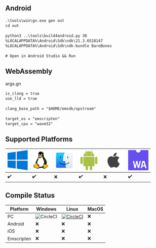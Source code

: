 ## Android
```
.\tools\win\gn.exe gen out
cd out

python3 ..\tools\build4android.py 30 %LOCALAPPDATA%\Android\Sdk\ndk\21.3.6528147 %LOCALAPPDATA%\Android\Sdk\ndk-bundle BareBones

# Open in Android Studio && Run
```

## WebAssembly
args.gn
```gn
is_clang = true
use_lld = true

clang_base_path = "$HOME/emsdk/upstream"

target_os = "emscripten"
target_cpu = "wasm32"
```

## Supported Platforms


| ![Windows](./.assets/windows_64x64.png) | ![Linux](./.assets/linux_64x64.png) | ![osX](./.assets/osx_64x64.png) | ![android](./.assets/android_64x64.png) | ![ios](./.assets/ios_64x64.png) | ![web](./.assets/wasm_64x64.png) |
| --------------------------------------- | ----------------------------------- | ------------------------------- | --------------------------------------- | ------------------------------- | -------------------------------- |
| :heavy_check_mark:                      | :heavy_check_mark:                  | :x:                             | :heavy_check_mark:                      | :x:                             | :heavy_check_mark:               |

## Compile Status

| Platform   | Windows                                                                                                                                                         | Linux                                                                                                                        | MacOS |
| ---------- | --------------------------------------------------------------------------------------------------------------------------------------------------------------- | ---------------------------------------------------------------------------------------------------------------------------- | ----- |
| PC         | ![CircleCI](https://img.shields.io/circleci/build/github/Mempler/IceSDK?label=Win32&logo=Windows&logoColor=cyan&token=8c4dd3110757f7afa0209a688f88c407ce5783af) | [![CircleCI](https://circleci.com/gh/Mempler/IceSDK.svg?style=svg&circle-token=8c4dd3110757f7afa0209a688f88c407ce5783af)](#) | :x:   |
| Android    | :x:                                                                                                                                                             | :x:                                                                                                                          | :x:   |
| iOS        | :x:                                                                                                                                                             | :x:                                                                                                                          | :x:   |
| Emscripten | :x:                                                                                                                                                             | :x:                                                                                                                          | :x:   |

